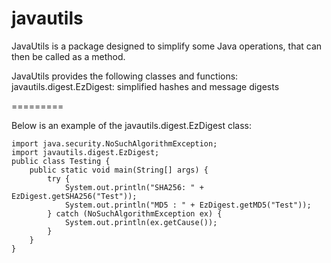 javautils
=========

JavaUtils is a package designed to simplify some Java operations, that can then be called as a method.

JavaUtils provides the following classes and functions:
javautils.digest.EzDigest: simplified hashes and message digests

=========

Below is an example of the javautils.digest.EzDigest class:

	import java.security.NoSuchAlgorithmException;
	import javautils.digest.EzDigest;
	public class Testing {
	    public static void main(String[] args) {
	        try {
	            System.out.println("SHA256: " + EzDigest.getSHA256("Test"));
	            System.out.println("MD5 : " + EzDigest.getMD5("Test"));
	        } catch (NoSuchAlgorithmException ex) {
	            System.out.println(ex.getCause());
	        }
	    }
	}